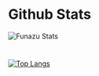 # Github Stats
![Funazu Stats](https://github-readme-stats.anuraghazra1.vercel.app/api?username=Funazu&show_icons=true&include_all_commits=true&theme=material-palenight)
# 
[![Top Langs](https://github-readme-stats.vercel.app/api/top-langs/?username=Funazu&langs_count=8)](https://github.com/anuraghazra/github-readme-stats&theme=material-palenight)

<!---
Funazu/Funazu is a ✨ special ✨ repository because its `README.md` (this file) appears on your GitHub profile.
You can click the Preview link to take a look at your changes.
--->
